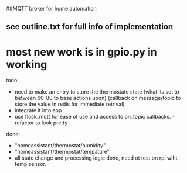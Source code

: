 ##MQTT broker for home automation
## see outline.txt for full info of implementation
# most new work is in gpio.py in working
todo:
  - need to make an entry to store the thermostate state (what its set to between 60-80 to base actions upon) (callback on message/topic to store the value in redis for immediate retrival)
  - integrate it into app
  - use flask_mqtt for ease of use and access to on_topic callbacks.
  -refactor to look pretty


done:
  -  "homeassistant/thermostat/humidity"
  -  "homeassistant/thermostat/tempature"
  - all state change and processing logic done, need ot test on rpi wiht temp sensor.
